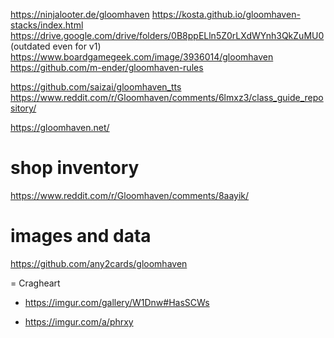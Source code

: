 https://ninjalooter.de/gloomhaven
https://kosta.github.io/gloomhaven-stacks/index.html
https://drive.google.com/drive/folders/0B8ppELln5Z0rLXdWYnh3QkZuMU0 (outdated even for v1)
https://www.boardgamegeek.com/image/3936014/gloomhaven
https://github.com/m-ender/gloomhaven-rules

https://github.com/saizai/gloomhaven_tts
https://www.reddit.com/r/Gloomhaven/comments/6lmxz3/class_guide_repository/

https://gloomhaven.net/

# shop inventory
https://www.reddit.com/r/Gloomhaven/comments/8aayik/

# images and data
https://github.com/any2cards/gloomhaven

= Cragheart
* https://imgur.com/gallery/W1Dnw#HasSCWs
+ https://imgur.com/a/phrxy
